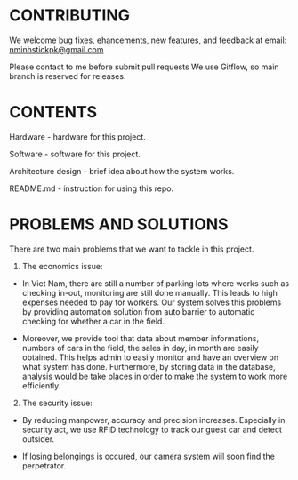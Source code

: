 # CONTRIBUTING

We welcome bug fixes, ehancements, new features, and feedback at email: nminhstickpk@gmail.com

Please contact to me before submit pull requests We use Gitflow, so main branch is reserved for releases.

# CONTENTS

Hardware - hardware for this project.

Software - software for this project.

Architecture design - brief idea about how the system works.

README.md - instruction for using this repo.

# PROBLEMS AND SOLUTIONS

There are two main problems that we want to tackle in this project.
1. The economics issue:

- In Viet Nam, there are still a number of parking lots where works such as checking in-out, monitoring are still done manually. This leads to high expenses needed to pay for workers. Our system solves this problems by providing automation solution from auto barrier to automatic checking for whether a car in the field.

- Moreover, we provide tool that data about member informations, numbers of cars in the field, the sales in day, in month are easily obtained. This helps admin to easily monitor and have an overview on what system has done. Furthermore, by storing data in the database, analysis would be take places in order to make the system to work more efficiently.

2. The security issue:

- By reducing manpower, accuracy and precision increases. Especially in security act, we use RFID technology to track our guest car and detect outsider.

- If losing belongings is occured, our camera system will soon find the perpetrator.
